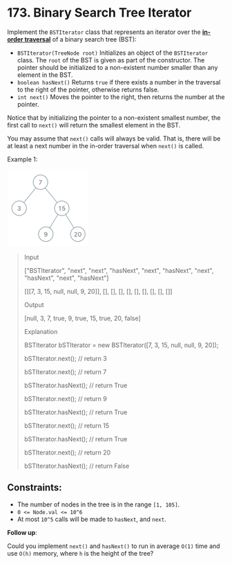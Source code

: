 # 173. Binary Search Tree Iterator

Implement the `BSTIterator` class that represents an iterator over the [**in-order traversal**](https://en.wikipedia.org/wiki/Tree_traversal#In-order_(LNR)) of a binary search tree (BST):

- `BSTIterator(TreeNode root)` Initializes an object of the `BSTIterator` class. The `root` of the BST is given as part of the constructor. The pointer should be initialized to a non-existent number smaller than any element in the BST.
- `boolean hasNext()` Returns `true` if there exists a number in the traversal to the right of the pointer, otherwise returns false.
- `int next()` Moves the pointer to the right, then returns the number at the pointer.

Notice that by initializing the pointer to a non-existent smallest number, the first call to `next()` will return the smallest element in the BST.

You may assume that `next()` calls will always be valid. That is, there will be at least a next number in the in-order traversal when `next()` is called.

 

Example 1:

![ex1](image.png)

> Input
>
> ["BSTIterator", "next", "next", "hasNext", "next", "hasNext", "next", "hasNext", "next", "hasNext"]
>
> [[[7, 3, 15, null, null, 9, 20]], [], [], [], [], [], [], [], [], []]
>
> Output
>
> [null, 3, 7, true, 9, true, 15, true, 20, false]
>
> Explanation
>
> BSTIterator bSTIterator = new BSTIterator([7, 3, 15, null, null, 9, 20]);
>
> bSTIterator.next();    // return 3
>
> bSTIterator.next();    // return 7
>
> bSTIterator.hasNext(); // return True
>
> bSTIterator.next();    // return 9
>
> bSTIterator.hasNext(); // return True
>
> bSTIterator.next();    // return 15
>
> bSTIterator.hasNext(); // return True
>
> bSTIterator.next();    // return 20
>
> bSTIterator.hasNext(); // return False

## Constraints:

- The number of nodes in the tree is in the range `[1, 105]`.
- `0 <= Node.val <= 10^6`
- At most `10^5` calls will be made to `hasNext`, and `next`.
 

**Follow up**:

Could you implement `next()` and `hasNext()` to run in average `O(1)` time and use `O(h)` memory, where `h` is the height of the tree?
